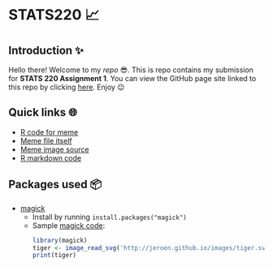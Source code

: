 # STATS220 📈

## Introduction ✨
Hello there! Welcome to my *repo* 😎. This is repo contains my submission for **STATS 220 Assignment 1**. You can view the GitHub page site linked to this repo by clicking [here](https://duckduckgo.com "https://marknzl.github.io/STATS220/"). Enjoy 😉

## Quick links 🌐
- [R code for meme](https://github.com/marknzl/STATS220/blob/PartA/Assignment1/meme.R)
- [Meme file itself](https://github.com/marknzl/STATS220/blob/PartA/Assignment1/spicy_meme.png)
- [Meme image source](https://i.imgflip.com/3edj3m.png)
- [R markdown code](https://github.com/marknzl/STATS220/blob/PartB/Assignment1/index.rmd)

## Packages used 📦
- [magick](https://cran.r-project.org/web/packages/magick/vignettes/intro.html)
  - Install by running `install.packages("magick")`
  - Sample [magick code](https://cran.r-project.org/web/packages/magick/vignettes/intro.html#read-and-write):
    ```r
    library(magick)
    tiger <- image_read_svg('http://jeroen.github.io/images/tiger.svg', width = 350)
    print(tiger)
    ```
